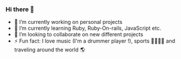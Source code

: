 ### Hi there 👋

- 🔭 I’m currently working on personal projects
- 🌱 I’m currently learning Ruby, Ruby-On-rails, JavaScript etc.
- 👯 I’m looking to collaborate on new different projects
- ⚡ Fun fact: I love music (I'm a drummer player !), sports 🚴‍♀️🏃‍♀️ and traveling around the world 🌎
